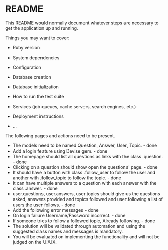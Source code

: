 # README

This README would normally document whatever steps are necessary to get the
application up and running.

Things you may want to cover:

* Ruby version

* System dependencies

* Configuration

* Database creation

* Database initialization

* How to run the test suite

* Services (job queues, cache servers, search engines, etc.)

* Deployment instructions

* ...


The following pages and actions need to be present.

* The models need to be named Question, Answer, User, Topic. - done
* Add a login feature using Devise gem. - done
* The homepage should list all questions as links with the class .question. - done
* Clicking on a question should show open the questions' page. - done
* It should have a button with class .follow_user to follow the user and another with .follow_topic to follow the topic. - done
* It can have multiple answers to a question with each answer with the class .answer. - done
* user.questions, user.answers, user.topics should give us the questions asked, answers provided and topics followed and user.following a list of users the user follows. - done
* Add the following error messages - done
* On login failure Username/Password incorrect. - done
* If someone tries to follow a followed topic, Already following. - done
* The solution will be validated through automation and using the suggested class names and messages is mandatory.
* You will be evaluated on implementing the functionality and will not be judged on the UI/UX.
